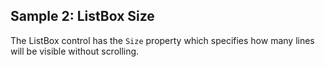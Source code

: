 ## Sample 2: ListBox Size

The ListBox control has the `Size` property which specifies how many lines will be visible without scrolling.